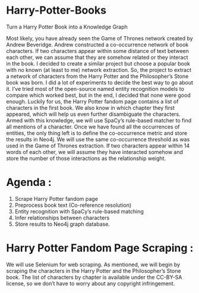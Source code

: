 # Harry-Potter-Books
Turn a Harry Potter Book into a Knowledge Graph


Most likely, you have already seen the Game of Thrones network created by Andrew Beveridge.
Andrew constructed a co-occurrence network of book characters. If two characters appear within some distance of text between each other, we can assume that they are somehow related or they interact in the book.
I decided to create a similar project but choose a popular book with no known (at least to me) network extraction. So, the project to extract a network of characters from the Harry Potter and the Philosopher’s Stone book was born.
I did a lot of experiments to decide the best way to go about it. I’ve tried most of the open-source named entity recognition models to compare which worked best, but in the end, I decided that none were good enough.
Luckily for us, the Harry Potter fandom page contains a list of characters in the first book. We also know in which chapter they first appeared, which will help us even further disambiguate the characters.
Armed with this knowledge, we will use SpaCy’s rule-based matcher to find all mentions of a character. Once we have found all the occurrences of entities, the only thing left is to define the co-occurrence
metric and store the results in Neo4j. We will use the same co-occurrence threshold as was used in the Game of Thrones extraction. If two characters appear within 14 words of each other, we will assume they have 
interacted somehow and store the number of those interactions as the relationship weight.

Agenda :
==========
1. Scrape Harry Potter fandom page
2. Preprocess book text (Co-reference resolution)
3. Entity recognition with SpaCy’s rule-based matching
4. Infer relationships between characters
5. Store results to Neo4j graph database.

Harry Potter Fandom Page Scraping :
====================================
We will use Selenium for web scraping. As mentioned, we will begin by scraping the characters in the Harry Potter and the Philosopher’s Stone book. The list of characters by chapter is available under the CC-BY-SA 
license, so we don’t have to worry about any copyright infringement.
